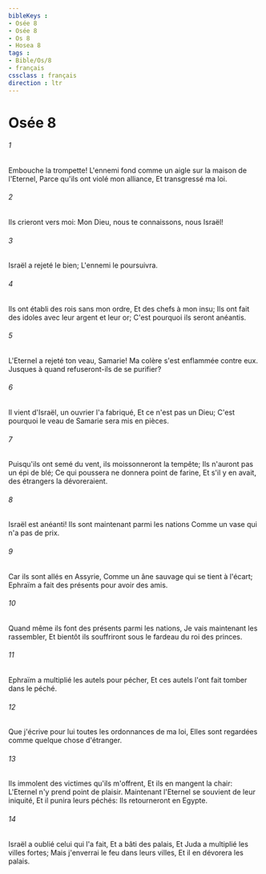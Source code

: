 ```yaml
---
bibleKeys : 
- Osée 8
- Osée 8
- Os 8
- Hosea 8
tags : 
- Bible/Os/8
- français
cssclass : français
direction : ltr
---
```


# Osée 8

###### 1
Embouche la trompette! L'ennemi fond comme un aigle sur la maison de l'Eternel, Parce qu'ils ont violé mon alliance, Et transgressé ma loi.
###### 2
Ils crieront vers moi: Mon Dieu, nous te connaissons, nous Israël!
###### 3
Israël a rejeté le bien; L'ennemi le poursuivra.
###### 4
Ils ont établi des rois sans mon ordre, Et des chefs à mon insu; Ils ont fait des idoles avec leur argent et leur or; C'est pourquoi ils seront anéantis.
###### 5
L'Eternel a rejeté ton veau, Samarie! Ma colère s'est enflammée contre eux. Jusques à quand refuseront-ils de se purifier?
###### 6
Il vient d'Israël, un ouvrier l'a fabriqué, Et ce n'est pas un Dieu; C'est pourquoi le veau de Samarie sera mis en pièces.
###### 7
Puisqu'ils ont semé du vent, ils moissonneront la tempête; Ils n'auront pas un épi de blé; Ce qui poussera ne donnera point de farine, Et s'il y en avait, des étrangers la dévoreraient.
###### 8
Israël est anéanti! Ils sont maintenant parmi les nations Comme un vase qui n'a pas de prix.
###### 9
Car ils sont allés en Assyrie, Comme un âne sauvage qui se tient à l'écart; Ephraïm a fait des présents pour avoir des amis.
###### 10
Quand même ils font des présents parmi les nations, Je vais maintenant les rassembler, Et bientôt ils souffriront sous le fardeau du roi des princes.
###### 11
Ephraïm a multiplié les autels pour pécher, Et ces autels l'ont fait tomber dans le péché.
###### 12
Que j'écrive pour lui toutes les ordonnances de ma loi, Elles sont regardées comme quelque chose d'étranger.
###### 13
Ils immolent des victimes qu'ils m'offrent, Et ils en mangent la chair: L'Eternel n'y prend point de plaisir. Maintenant l'Eternel se souvient de leur iniquité, Et il punira leurs péchés: Ils retourneront en Egypte.
###### 14
Israël a oublié celui qui l'a fait, Et a bâti des palais, Et Juda a multiplié les villes fortes; Mais j'enverrai le feu dans leurs villes, Et il en dévorera les palais.
